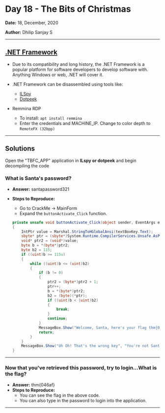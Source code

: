 # Day 18 - The Bits of Christmas

**Date:** 18, December, 2020

**Author:** Dhilip Sanjay S

---
## [.NET Framework](https://dotnet.microsoft.com/)
- Due to its compatibility and long history, the .NET Framework is a popular platform for software developers to develop software with. Anything Windows or web, .NET will cover it.
- .NET Framework can be disassembled using tools like:
    - [ILSpy](https://github.com/icsharpcode/ILSpy)
    - [Dotpeek](https://www.jetbrains.com/decompiler/)

- Remmina RDP
    - To install: `apt install remmina`
    - Enter the credentials and MACHINE_IP. Change to color depth to `RemoteFX (32bpp)`

---
## Solutions
Open the "TBFC_APP" application in **ILspy or dotpeek** and begin decompiling the code

### What is Santa's password?
- **Answer:** santapassword321
- **Steps to Reproduce:** 
    - Go to CrackMe -> MainForm
    - Expand the `buttonActivate_Click` function.

    ```c#
    private unsafe void buttonActivate_Click(object sender, EventArgs e)
	{
		IntPtr value = Marshal.StringToHGlobalAnsi(textBoxKey.Text);
		sbyte* ptr = (sbyte*)System.Runtime.CompilerServices.Unsafe.AsPointer(ref <Module>.??_C@_0BB@IKKDFEPG@santapassword321@);
		void* ptr2 = (void*)value;
		byte b = *(byte*)ptr2;
		byte b2 = 115;
		if ((uint)b >= 115u)
		{
			while ((uint)b <= (uint)b2)
			{
				if (b != 0)
				{
					ptr2 = (byte*)ptr2 + 1;
					ptr++;
					b = *(byte*)ptr2;
					b2 = (byte)(*ptr);
					if ((uint)b < (uint)b2)
					{
						break;
					}
					continue;
				}
				MessageBox.Show("Welcome, Santa, here's your flag thm{046af}", "That's the right key!", MessageBoxButtons.OK, MessageBoxIcon.Asterisk);
				return;
			}
		}
		MessageBox.Show("Uh Oh! That's the wrong key", "You're not Santa!", MessageBoxButtons.OK, MessageBoxIcon.Hand);
	}
    
    ```
---

### Now that you've retrieved this password, try to login...What is the flag?
- **Answer:** thm{046af}
- **Steps to Reproduce:** 
    - You can see the flag in the above code.
    - You can also type in the password to login into the application.
---